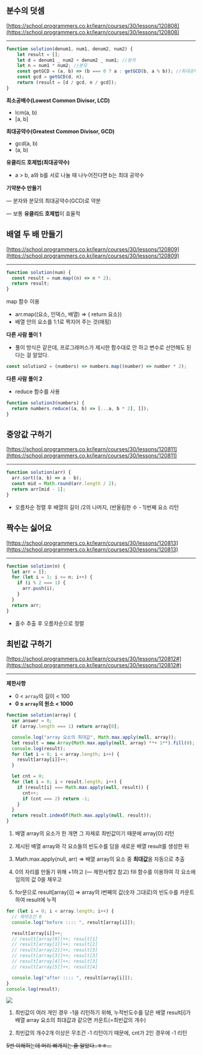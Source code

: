 ## 분수의 덧셈

[https://school.programmers.co.kr/learn/courses/30/lessons/120808](https://school.programmers.co.kr/learn/courses/30/lessons/120808)

---

```jsx
function solution(denum1, num1, denum2, num2) {
	let result = [];
	let d = denum1 _ num2 + denum2 _ num1; //분자
	let n = num1 * num2; //분모
	const getGCD = (a, b) => (b === 0 ? a : getGCD(b, a % b)); //최대공약수
	const gcd = getGCD(d, n);
	return (result = [d / gcd, n / gcd]);
}
```

**최소공배수(Lowest Common Divisor, LCD)**

- lcm(a, b)
- [a, b]

**최대공약수(Greatest Common Divisor, GCD)**

- gcd(a, b)
- (a, b)

**유클리드 호제법(최대공약수)**

- a > b, a와 b를 서로 나눌 때 나누어진다면 b는 최대 공약수

**기약분수 만들기**

— 분자와 분모의 최대공약수(GCD)로 약분

— 보통 **유클리드 호제법**이 효율적

## 배열 두 배 만들기

[https://school.programmers.co.kr/learn/courses/30/lessons/120809](https://school.programmers.co.kr/learn/courses/30/lessons/120809)

---

```javascript
function solution(num) {
  const result = num.map((n) => n * 2);
  return result;
}
```

map 함수 이용

- arr.map((요소, 인덱스, 배열) ⇒ { return 요소})
- 배열 안의 요소를 1:1로 짝지어 주는 것(매핑)

**다른 사람 풀이 1**

- 풀이 방식은 같은데, 프로그래머스가 제시한 함수대로 안 하고 변수로 선언해도 된다는 걸 알았다.

```javascript
const solution2 = (numbers) => numbers.map((number) => number * 2);
```

**다른 사람 풀이 2**

- reduce 함수를 사용

```javascript
function solution3(numbers) {
  return numbers.reduce((a, b) => [...a, b * 2], []);
}
```

## 중앙값 구하기

[https://school.programmers.co.kr/learn/courses/30/lessons/120811](https://school.programmers.co.kr/learn/courses/30/lessons/120811)

---

```javascript
function solution(arr) {
  arr.sort((a, b) => a - b);
  const mid = Math.round(arr.length / 2);
  return arr[mid - 1];
}
```

- 오름차순 정렬 후 배열의 길이 /2의 나머지, (반올림한 수 - 1)번째 요소 리턴

## 짝수는 싫어요

[https://school.programmers.co.kr/learn/courses/30/lessons/120813](https://school.programmers.co.kr/learn/courses/30/lessons/120813)

---

```javascript
function solution(n) {
  let arr = [];
  for (let i = 1; i <= n; i++) {
    if (i % 2 === 1) {
      arr.push(i);
    }
  }
  return arr;
}
```

- 홀수 추출 후 오름차순으로 정렬

## 최빈값 구하기

[https://school.programmers.co.kr/learn/courses/30/lessons/120812#](https://school.programmers.co.kr/learn/courses/30/lessons/120812#)

---

**제한사항**

- 0 < `array`의 길이 < 100
- **0 ≤ `array`의 원소 < 1000**

```javascript
function solution(array) {
  var answer = 0;
  if (array.length === 1) return array[0];

  console.log("array 요소의 최대값", Math.max.apply(null, array));
  let result = new Array(Math.max.apply(null, array) **+ 1**).fill(0); // **제약사항**
  console.log(result);
  for (let i = 0; i < array.length; i++) {
    result[array[i]]++;
  }

  let cnt = 0;
  for (let i = 0; i < result.length; i++) {
    if (result[i] === Math.max.apply(null, result)) {
      cnt++;
      if (cnt === 2) return -1;
    }
  }
  return result.indexOf(Math.max.apply(null, result));
}
```

1. 배열 array의 요소가 한 개면 그 자체로 최빈값이기 때문에 array[0] 리턴

2. 제시된 배열 array와 각 요소들의 빈도수를 담을 새로운 배열 result를 생성한 뒤

3. Math.max.apply(null, arr) ⇒ 배열 array의 요소 중 **최대값**을 자동으로 추출

4. 0의 자리를 만들기 위해 +1하고 (— 제한사항2 참고) fill 함수를 이용하여 각 요소에 임의의 값 0을 채우고

5. for문으로 result[array[i]] ⇒ array의 i번째의 값(숫자 그대로)의 빈도수를 카운트하여 result에 누적

```javascript
for (let i = 0; i < array.length; i++) {
  // 제약조건 0
  console.log("before :::: ", result[array[i]]);

  result[array[i]]++;
  // result[array[0]]++; result[1]
  // result[array[1]]++; result[2]
  // result[array[2]]++; result[3]
  // result[array[3]]++; result[3]
  // result[array[4]]++; result[3]
  // result[array[5]]++; result[4]

  console.log("after :::: ", result[array[i]]);
}
console.log(result);
```

<img src="https://user-images.githubusercontent.com/99732695/206472779-d29b59c2-949c-4f13-a0e1-e9050c49996a.png">

1. 최빈값이 여러 개인 경우 -1을 리턴하기 위해, 누적빈도수를 담은 배열 result[i]가 배열 array 요소의 최대값과 같으면 카운트(=최빈값의 개수)

2. 최빈값의 개수2개 이상은 무조건 -1 리턴이기 때문에, cnt가 2인 경우에 -1 리턴

~~5번 이해하는데 머리 빠개지는 줄 알았다..ㅎㅎ…~~

